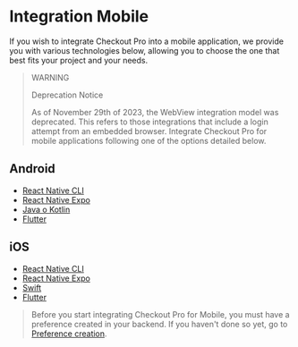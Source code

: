 # Integration Mobile

If you wish to integrate Checkout Pro into a mobile application, we provide you with various technologies below, allowing you to choose the one that best fits your project and your needs.

> WARNING
>
> Deprecation Notice
>
> As of November 29th of 2023, the WebView integration model was deprecated. This refers to those integrations that include a login attempt from an embedded browser. Integrate Checkout Pro for mobile applications following one of the options detailed below.

## Android

* [React Native CLI](/developers/en/docs/checkout-pro/integrate-checkout-pro/mobile/android/reactnative-cli)
* [React Native Expo](/developers/en/docs/checkout-pro/integrate-checkout-pro/mobile/android/reactnative-expo-go)
* [Java o Kotlin](/developers/en/docs/checkout-pro/integrate-checkout-pro/mobile/android/java-kotlin)
* [Flutter](/developers/en/docs/checkout-pro/integrate-checkout-pro/mobile/android/flutter)

## iOS

* [React Native CLI](/developers/en/docs/checkout-pro/integrate-checkout-pro/mobile/ios/reactnative-cli)
* [React Native Expo](/developers/en/docs/checkout-pro/integrate-checkout-pro/mobile/ios/reactnative-expo-go)
* [Swift](/developers/en/docs/checkout-pro/integrate-checkout-pro/mobile/ios/swift)
* [Flutter](/developers/en/docs/checkout-pro/integrate-checkout-pro/mobile/ios/flutter)

> Before you start integrating Checkout Pro for Mobile, you must have a preference created in your backend. If you haven't done so yet, go to [Preference creation](/developers/en/docs/checkout-pro/integrate-preferences).
